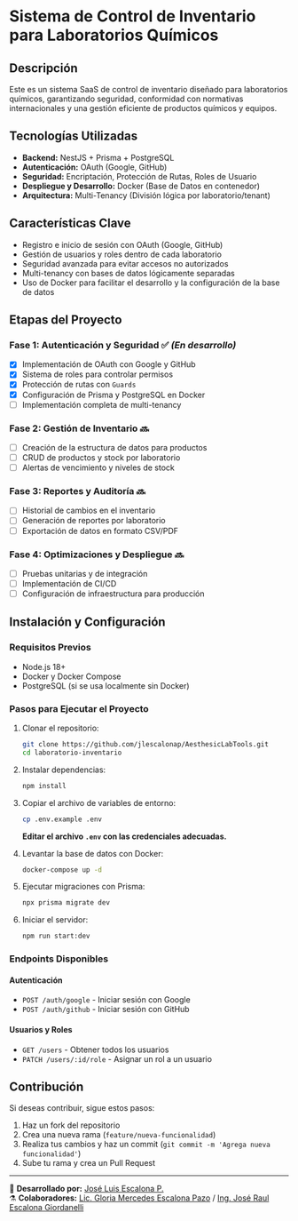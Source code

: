 # Sistema de Control de Inventario para Laboratorios Químicos

## Descripción

Este es un sistema SaaS de control de inventario diseñado para laboratorios químicos, garantizando seguridad, conformidad con normativas internacionales y una gestión eficiente de productos químicos y equipos.

## Tecnologías Utilizadas

- **Backend:** NestJS + Prisma + PostgreSQL
- **Autenticación:** OAuth (Google, GitHub)
- **Seguridad:** Encriptación, Protección de Rutas, Roles de Usuario
- **Despliegue y Desarrollo:** Docker (Base de Datos en contenedor)
- **Arquitectura:** Multi-Tenancy (División lógica por laboratorio/tenant)

## Características Clave

- Registro e inicio de sesión con OAuth (Google, GitHub)
- Gestión de usuarios y roles dentro de cada laboratorio
- Seguridad avanzada para evitar accesos no autorizados
- Multi-tenancy con bases de datos lógicamente separadas
- Uso de Docker para facilitar el desarrollo y la configuración de la base de datos

## Etapas del Proyecto

### **Fase 1: Autenticación y Seguridad** ✅ _(En desarrollo)_

- [x] Implementación de OAuth con Google y GitHub
- [x] Sistema de roles para controlar permisos
- [x] Protección de rutas con `Guards`
- [x] Configuración de Prisma y PostgreSQL en Docker
- [ ] Implementación completa de multi-tenancy

### **Fase 2: Gestión de Inventario** 🔜

- [ ] Creación de la estructura de datos para productos
- [ ] CRUD de productos y stock por laboratorio
- [ ] Alertas de vencimiento y niveles de stock

### **Fase 3: Reportes y Auditoría** 🔜

- [ ] Historial de cambios en el inventario
- [ ] Generación de reportes por laboratorio
- [ ] Exportación de datos en formato CSV/PDF

### **Fase 4: Optimizaciones y Despliegue** 🔜

- [ ] Pruebas unitarias y de integración
- [ ] Implementación de CI/CD
- [ ] Configuración de infraestructura para producción

## Instalación y Configuración

### **Requisitos Previos**

- Node.js 18+
- Docker y Docker Compose
- PostgreSQL (si se usa localmente sin Docker)

### **Pasos para Ejecutar el Proyecto**

1. Clonar el repositorio:

   ```sh
   git clone https://github.com/jlescalonap/AesthesicLabTools.git
   cd laboratorio-inventario
   ```

2. Instalar dependencias:

   ```sh
   npm install
   ```

3. Copiar el archivo de variables de entorno:

   ```sh
   cp .env.example .env
   ```

   **Editar el archivo `.env` con las credenciales adecuadas.**

4. Levantar la base de datos con Docker:

   ```sh
   docker-compose up -d
   ```

5. Ejecutar migraciones con Prisma:

   ```sh
   npx prisma migrate dev
   ```

6. Iniciar el servidor:
   ```sh
   npm run start:dev
   ```

### **Endpoints Disponibles**

#### **Autenticación**

- `POST /auth/google` - Iniciar sesión con Google
- `POST /auth/github` - Iniciar sesión con GitHub

#### **Usuarios y Roles**

- `GET /users` - Obtener todos los usuarios
- `PATCH /users/:id/role` - Asignar un rol a un usuario

## Contribución

Si deseas contribuir, sigue estos pasos:

1. Haz un fork del repositorio
2. Crea una nueva rama (`feature/nueva-funcionalidad`)
3. Realiza tus cambios y haz un commit (`git commit -m 'Agrega nueva funcionalidad'`)
4. Sube tu rama y crea un Pull Request

---

🚀 **Desarrollado por:** [José Luis Escalona P.](https://www.linkedin.com/in/jlescalonap/)  
⚗️ **Colaboradores:** [Lic. Gloria Mercedes Escalona Pazo](https://www.linkedin.com/in/gloria-mercedes-escalona-pazo-21064b66/) / [Ing. José Raul Escalona Giordanelli](https://www.linkedin.com/in/raul-escalona-giordanelli-4989b8a6/)
